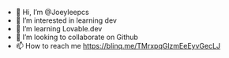 - 👋 Hi, I’m @Joeyleepcs
- 👀 I’m interested in learning dev
- 🌱 I’m learning Lovable.dev 
- 💞️ I’m looking to collaborate on Github 
- 📫 How to reach me https://blinq.me/TMrxpqGlzmEeEyvGecLJ


<!---
Joeyleepcs/Joeyleepcs is a ✨ special ✨ repository because its `README.md` (this file) appears on your GitHub profile.
You can click the Preview link to take a look at your changes.
--->
